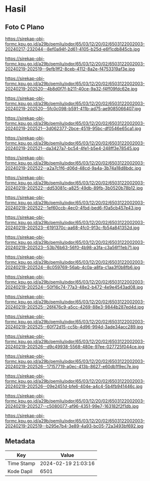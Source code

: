 # Hasil

## Foto C Plano

https://sirekap-obj-formc.kpu.go.id/a29b/pemilu/pdpr/65/03/12/20/02/6503122002003-20240217-232044--8ef0a94f-2d61-4105-b25d-e6f1cdb845cb.jpg

https://sirekap-obj-formc.kpu.go.id/a29b/pemilu/pdpr/65/03/12/20/02/6503122002003-20240219-202519--9efb1ff2-8ceb-4112-8a2e-f4753319af3e.jpg

https://sirekap-obj-formc.kpu.go.id/a29b/pemilu/pdpr/65/03/12/20/02/6503122002003-20240219-202520--4b8d0f7f-b211-40ce-9a32-f4ff09fdc62e.jpg

https://sirekap-obj-formc.kpu.go.id/a29b/pemilu/pdpr/65/03/12/20/02/6503122002003-20240219-202520--5fc0c098-b591-411b-ad75-ae9085066407.jpg

https://sirekap-obj-formc.kpu.go.id/a29b/pemilu/pdpr/65/03/12/20/02/6503122002003-20240219-202521--3d062377-2bce-4519-95bc-df0546e65ca1.jpg

https://sirekap-obj-formc.kpu.go.id/a29b/pemilu/pdpr/65/03/12/20/02/6503122002003-20240219-202521--da3427a7-bc54-4fe1-b5e4-248ff3e78545.jpg

https://sirekap-obj-formc.kpu.go.id/a29b/pemilu/pdpr/65/03/12/20/02/6503122002003-20240219-202522--a2a7c1f6-d06d-48cd-9a4a-3b74a18d8bdc.jpg

https://sirekap-obj-formc.kpu.go.id/a29b/pemilu/pdpr/65/03/12/20/02/6503122002003-20240219-202522--dd53081c-a825-49db-89fb-3b0520b78b12.jpg

https://sirekap-obj-formc.kpu.go.id/a29b/pemilu/pdpr/65/03/12/20/02/6503122002003-20240219-202522--1ef60ccb-4ec0-4fbd-bed6-f0a5cb457e43.jpg

https://sirekap-obj-formc.kpu.go.id/a29b/pemilu/pdpr/65/03/12/20/02/6503122002003-20240219-202523--6191370c-aa68-4fc0-913c-fb54a841352d.jpg

https://sirekap-obj-formc.kpu.go.id/a29b/pemilu/pdpr/65/03/12/20/02/6503122002003-20240219-202523--53b76b63-56f0-4b98-a3fa-c3a56f11eb71.jpg

https://sirekap-obj-formc.kpu.go.id/a29b/pemilu/pdpr/65/03/12/20/02/6503122002003-20240219-202524--8c059769-56ab-4c0a-a8fa-c1aa3f0b8fb6.jpg

https://sirekap-obj-formc.kpu.go.id/a29b/pemilu/pdpr/65/03/12/20/02/6503122002003-20240219-202524--50f16c74-77a3-48e2-b472-4e9e4543ad08.jpg

https://sirekap-obj-formc.kpu.go.id/a29b/pemilu/pdpr/65/03/12/20/02/6503122002003-20240219-202525--26f476c9-a5cc-4269-88e3-9844b287ed4d.jpg

https://sirekap-obj-formc.kpu.go.id/a29b/pemilu/pdpr/65/03/12/20/02/6503122002003-20240219-202525--60f72d15-cc5b-4d96-994d-3ade34acc289.jpg

https://sirekap-obj-formc.kpu.go.id/a29b/pemilu/pdpr/65/03/12/20/02/6503122002003-20240219-202526--d9c49938-5568-480e-97ee-027725f044ce.jpg

https://sirekap-obj-formc.kpu.go.id/a29b/pemilu/pdpr/65/03/12/20/02/6503122002003-20240219-202526--17157719-a0ec-413b-8627-e60db1f9ec7e.jpg

https://sirekap-obj-formc.kpu.go.id/a29b/pemilu/pdpr/65/03/12/20/02/6503122002003-20240219-202526--09e2451d-bfe6-404e-a4c4-5b4fb941446c.jpg

https://sirekap-obj-formc.kpu.go.id/a29b/pemilu/pdpr/65/03/12/20/02/6503122002003-20240219-202527--c5080077-af96-4351-99e7-163182f2f1db.jpg

https://sirekap-obj-formc.kpu.go.id/a29b/pemilu/pdpr/65/03/12/20/02/6503122002003-20240219-202519--b295e7b4-3e89-4a93-bc05-72a3493bf692.jpg


## Metadata

| Key        | Value               |
| ---------- | ------------------- |
| Time Stamp | 2024-02-19 21:03:16 |
| Kode Dapil | 6501                |



